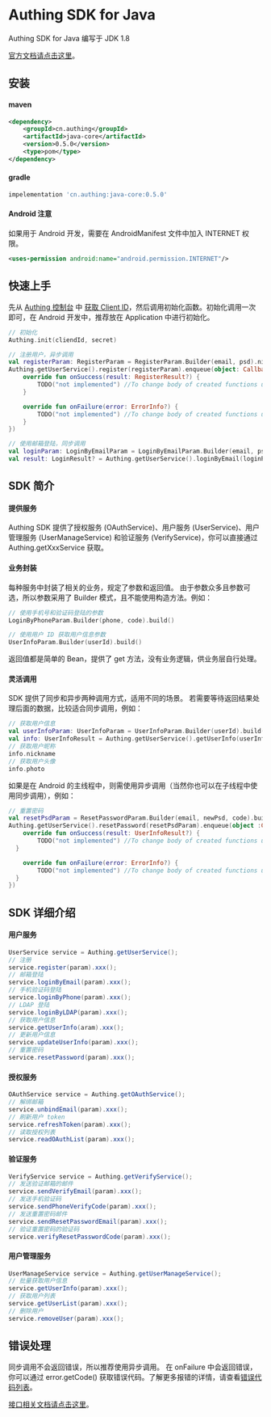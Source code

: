 
# Authing SDK for Java

Authing SDK for Java 编写于 JDK 1.8

[官方文档请点击这里](https://docs.authing.cn)。


## 安装

#### maven
``` xml
<dependency>
	<groupId>cn.authing</groupId>
	<artifactId>java-core</artifactId>
	<version>0.5.0</version>
	<type>pom</type>
</dependency>
```

#### gradle
``` groovy
impelementation 'cn.authing:java-core:0.5.0'
```

#### Android 注意
如果用于 Android 开发，需要在 AndroidManifest 文件中加入 INTERNET 权限。
``` xml
<uses-permission android:name="android.permission.INTERNET"/>
```

## 快速上手

先从 [Authing 控制台](https://authing.cn/dashboard) 中 [获取 Client ID](https://docs.authing.cn/#/quick_start/howto)，然后调用初始化函数。初始化调用一次即可，在 Android 开发中，推荐放在 Application 中进行初始化。

``` kotlin
// 初始化
Authing.init(cliendId, secret)

// 注册用户，异步调用
val registerParam: RegisterParam = RegisterParam.Builder(email, psd).nickname(nickname).build()
Authing.getUserService().register(registerParam).enqueue(object: Callback<RegisterResult>{
    override fun onSuccess(result: RegisterResult?) {
        TODO("not implemented") //To change body of created functions use File | Settings | File Templates.
    }

    override fun onFailure(error: ErrorInfo?) {
        TODO("not implemented") //To change body of created functions use File | Settings | File Templates.
    }
})

// 使用邮箱登陆，同步调用
val loginParam: LoginByEmailParam = LoginByEmailParam.Builder(email, psd).build()
val result: LoginResult? = Authing.getUserService().loginByEmail(loginParam).execute()
```

## SDK 简介

#### 提供服务
  Authing SDK 提供了授权服务 (OAuthService)、用户服务 (UserService)、用户管理服务 (UserManageService) 和验证服务 (VerifyService)，你可以直接通过 Authing.getXxxService 获取。

#### 业务封装
每种服务中封装了相关的业务，规定了参数和返回值。
由于参数众多且参数可选，所以参数采用了 Builder 模式，且不能使用构造方法。例如：
``` kotlin
// 使用手机号和验证码登陆的参数
LoginByPhoneParam.Builder(phone, code).build()

// 使用用户 ID 获取用户信息参数
UserInfoParam.Builder(userId).build()
```
返回值都是简单的 Bean，提供了 get 方法，没有业务逻辑，供业务层自行处理。

#### 灵活调用
SDK 提供了同步和异步两种调用方式，适用不同的场景。
若需要等待返回结果处理后面的数据，比较适合同步调用，例如：
``` kotlin
// 获取用户信息
val userInfoParam: UserInfoParam = UserInfoParam.Builder(userId).build()
val info: UserInfoResult = Authing.getUserService().getUserInfo(userInfoParam).execute()
// 获取用户昵称
info.nickname
// 获取用户头像
info.photo
```
如果是在 Android 的主线程中，则需使用异步调用（当然你也可以在子线程中使用同步调用），例如：
``` kotlin
// 重置密码
val resetPsdParam = ResetPasswordParam.Builder(email, newPsd, code).build()
Authing.getUserService().resetPassword(resetPsdParam).enqueue(object :Callback<UserInfoResult>{
    override fun onSuccess(result: UserInfoResult?) {
        TODO("not implemented") //To change body of created functions use File | Settings | File Templates.
  }

    override fun onFailure(error: ErrorInfo?) {
        TODO("not implemented") //To change body of created functions use File | Settings | File Templates.
  }
})
```

## SDK 详细介绍

#### 用户服务
``` java
UserService service = Authing.getUserService();
// 注册
service.register(param).xxx();
// 邮箱登陆
service.loginByEmail(param).xxx();
// 手机验证码登陆
service.loginByPhone(param).xxx();
// LDAP 登陆
service.loginByLDAP(param).xxx();
// 获取用户信息
service.getUserInfo(aram).xxx();
// 更新用户信息
service.updateUserInfo(param).xxx();
// 重置密码
service.resetPassword(param).xxx();
```

#### 授权服务
``` java
OAuthService service = Authing.getOAuthService();
// 解绑邮箱
service.unbindEmail(param).xxx();
// 刷新用户 token
service.refreshToken(param).xxx();
// 读取授权列表
service.readOAuthList(param).xxx();
```

#### 验证服务
``` java
VerifyService service = Authing.getVerifyService();
// 发送验证邮箱的邮件
service.sendVerifyEmail(param).xxx();
// 发送手机验证码
service.sendPhoneVerifyCode(param).xxx();
// 发送重置密码邮件
service.sendResetPasswordEmail(param).xxx();
// 验证重置密码的验证码
service.verifyResetPasswordCode(param).xxx();
```

#### 用户管理服务
``` java
UserManageService service = Authing.getUserManageService();
// 批量获取用户信息
service.getUserInfo(param).xxx();
// 获取用户列表
service.getUserList(param).xxx();
// 删除用户
service.removeUser(param).xxx();
```

## 错误处理

同步调用不会返回错误，所以推荐使用异步调用。
在 onFailure 中会返回错误，你可以通过 error.getCode() 获取错误代码。了解更多报错的详情，请查看[错误代码列表](https://docs.authing.cn/#/quick_start/error_code)。

[接口相关文档请点击这里](https://docs.authing.cn/#/user_service/add_user)。